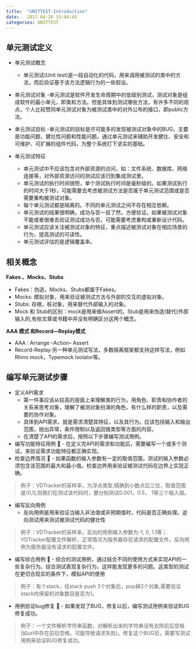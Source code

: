 ```yaml
---
title:  "UNITTEST-Introduction"
date:   2017-04-26 15:44:43
categories: UNITTEST
---
```


## **单元测试定义**

- 单元测试概念

	- 单元测试(Unit test)是一段自动化的代码，用来调用被测试的类中的方法，而后验证基于该方法逻辑行为的一些假设。

- 单元测试对象
	-单元测试是软件开发生命周期中的低级别测试，测试对象是组成软件的最小单元，即类和方法。但是具体到测试哪些方法，有许多不同的观点，个人比较赞同单元测试对象为被测试类中的对外公布的接口，即public方法。	

- 单元测试目标
	-单元测试的目标是尽可能多的发现被测试对象中的BUG，主要是功能问题，健壮性问题和性能问题。通过单元测试来辅助开发健壮、安全和可维护、可扩展的组件代码，为整个系统打下坚实的基础。

- 单元测试特征
	- 单元测试中不应该包含对外部资源的访问，如：文件系统、数据库、网络连接等，对外部资源访问的测试应该归到集成测试里。
	- 单元测试的执行时间很短，单个测试执行时间是毫秒级的。如果测试执行的时间大于1秒，可能需要去考虑被测试方法是否属于单元测试范围或是否需要重构被测试对象。
	- 每个单元测试都是隔离的。不同的单元测试之间不存在相互依赖。
	- 单元测试的结果很明确，成功与否一目了然，方便验证。如果被测试对象不能或者很难去验证测试成功与否，可能需要考虑重构或重新设计代码。
	- 单元测试应该关注被测试对象的特征，重点描述被测试对象在相应场景的行为，提高测试的可读性。
	- 单元测试评估的是逻辑覆盖率。

## **相关概念**

**Fakes 、Mocks、Stubs**

- Fakes：伪造，Mocks、Stubs都属于Fakes。
- Mocks: 模拟对象，用来验证被测试方法与外部的交互的虚拟对象。
- Stubs: 存根，桩对象，用来替代外部输入的对象。
- Mock 和 Stub的区别：mock是用来做Assert的，Stub是用来伪造(替代)外部输入的,有些文章或书籍中并没有明确区分这两个概念。

**AAA 模式 和Record—Replay模式**
- AAA : Arrange –Action– Assert
- Record-Replay:另一种单元测试写法，多数隔离框架都支持这样写法，例如Rhino mock，Typemock Isolator等。

## **编写单元测试步骤**

- 定义API需求
	- 第一件事应该从较高的层面上来理解类的行为，用角色、职责和协作者的关系来思考对象，理解了被测对象扮演的角色，有什么样的职责，以及需要的协作对象。
	- 具体到API需求，就是需求清楚其特征，以及其行为。应该包括输入和输出范围，抛出异常，条件限制以及返回值类型等方面的内容。
	- 在清楚了API的需求后，按照以下步骤编写测试用例。
- 编写功能特征用例
	- 在定义完API的需求和功能后，需要编写一个或多个测试，来验证需求功能特征都正确实现。
- 检查边界情况
	- 如果函数的输入参数有一定的取值范围，测试的输入参数必须包含该范围的最大和最小值。检查边界用来验证被测试代码在边界上实现正确。
> 例子：VDTracker的采样率，为浮点类型,精确到小数点后三位，取值范围是(0,1],则我们在测试该代码时，要分别测试0.001，0.5， 1等三个输入值。

- 编写反向用例
	- 反向用例是用来验证当输入非法值或非预期值时，代码是否正确处理。逆向测试用来测试被测试代码的健壮性
> 例子：VDTracker的采样率，反向的用例输入参数为-1, 0, 1.1等；VDTracker配置文件解析，正常情况为服务器存在请求的配置文件。反向用例为服务器没有请求的配置文件。

- 编写综合用例
	- 综合的测试用例，通过结合不同的使用方式来实现API的一些复杂行为。综合测试表现复杂行为，这样能发现更多的问题。这类型的测试在更切合现实的条件下，模拟API的使用
> 例子：有个stack，往stack push 3个对象后，pop掉2个对象,需要验证stack内保留的对象数目是否为1。

- 用例验证bug修复
	- 如果发现了BUG，修复以后，编写测试用例来验证BUG修复成功。
> 例子：一个文件解析字符串函数，对解析出来的字符串没有去除前后空格(如url中存在前后空格，可能导致请求失败)。修复这个BUG后，需要写测试用例来验证BUG修复成功。

